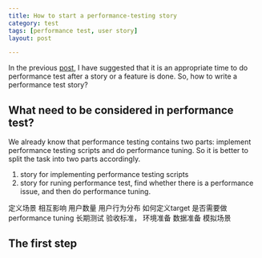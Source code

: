 ```yaml
---
title: How to start a performance-testing story  
category: test  
tags: [performance test, user story]  
layout: post

---
```


In the previous [post][performance_forgottern_realm], I have suggested that it is an appropriate time to do performance test after a story or a feature is done. So, how to write a performance test story?
 
[performance_forgottern_realm]: /test/2013/08/02/performance_testing_the_forgotten_realm_in_continous_delivery/   

## What need to be considered in performance test?

We already know that performance testing contains two parts: implement performance testing scripts and do performance tuning. So it is better to split the task into two parts accordingly.

1. story for implementing performance testing scripts
2. story for runing performance test, find whether there is a performance issue, and then do performance tuning.

定义场景
相互影响
用户数量
用户行为分布
如何定义target
是否需要做performance tuning
长期测试
验收标准，
环境准备
数据准备
模拟场景



## The first step

## 



 




